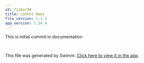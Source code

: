 ```yaml
---
id: 7zzbvc94
title: Latest News
file_version: 1.1.3
app_version: 1.14.4
---
```


This is initial commit in documentation

<br/>

This file was generated by Swimm. [Click here to view it in the app](https://app.swimm.io/repos/Z2l0aHViJTNBJTNBTGF0ZXN0TmV3cyUzQSUzQWJhc3RhbnRlYm9t/docs/7zzbvc94).
